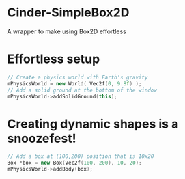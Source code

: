 Cinder-SimpleBox2D
==================

A wrapper to make using Box2D effortless


Effortless setup
======

```C++
// Create a physics world with Earth's gravity
mPhysicsWorld = new World( Vec2f(0, 9.8f) );
// Add a solid ground at the bottom of the window
mPhysicsWorld->addSolidGround(this);
```

Creating dynamic shapes is a snoozefest!
======

```C++
// Add a box at (100,200) position that is 10x20
Box *box = new Box(Vec2f(100, 200), 10, 20);
mPhysicsWorld->addBody(box);
```
